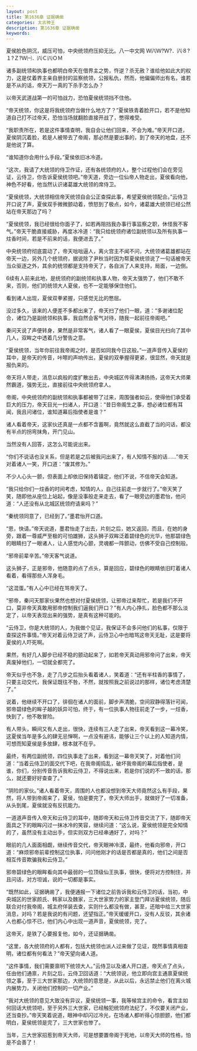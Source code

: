 ```yaml
---
layout: post
title: 第1636章 证据确凿
categories: 太古神王
description: 第1636章 证据确凿
keywords:
---
```


夏侯脸色阴沉，威压可怕，中央统领府压抑无比。八一中文网  Ｗ㈧Ｗ?Ｗ?．㈧８?１?Ｚ?Ｗ㈠．㈧Ｃ㈧ＯＭ

诸多副统领和执事也都明白帝天在借界主之势，忤逆？杀无赦？谁给他如此大的权力，这是仗着界主亲自册封的监察统领，公报私仇，然而，他偏偏师出有名，谁若是不从的话，帝天万一真的下杀手怎么办？

以帝天武道战第一的可怕战力，恐怕夏侯统领挡不住他。

“帝天统领，你这是将我统领府当做什么地方了？”夏侯铁青着脸开口，若不是他知道自己打不过帝天，恐怕当场就翻脸直接开战了，憋得难受。

“我职责所在，若是这件事情查明，我自会让他们回来，不会为难。”帝天开口道，夏侯阴沉着脸，若是人被带去了帝阁，那必然是要出事的，到了帝天的地盘，还不是他说了算。

“谁知道你会用什么手段。”夏侯依旧冰冷道。

“这次，我请了大统领的侍卫作证，还有各统领府的人，整个过程他们会在旁见证，云侍卫，你告诉夏侯统领吧。”帝天道，旁边一位仙帝人物走出，夏侯看向他，神色不好看，他当然认识诸葛雄大统领的席侍卫。

“夏侯统领，大统领相信帝天统领自会公正查探此事，希望夏侯统领配合。”云侍卫开口说了声，夏侯双手微微颤动着，愤怒到了极点，如今，诸葛雄大统领已经公然站在帝天那边了吗？

“夏侯统领，我已经很给你面子了，如若再阻挡我办事行事监察之职，休怪我不客气。”帝天干脆直接威胁，再度冰冷道：“我只给统领府诸位副统领以及所有执事一炷香时间，若是不前来的话，我便进去了。”

中央统领府彻底震动了，帝天咄咄逼人，离火宫主不闻不问，大统领诸葛雄都站在帝天一边，另外几个统领府，据说除了尹秋当时因为帮夏侯统领说了一句话被帝天当众驱逐之外，其余的统领都是支持帝天了，各自派了人来支持，局面，一边倒。

6续有人前来此地，是统领府的副统领和执事人物，帝天太强势了，他们不敢不来，否则，他们的统领大人夏侯，也不一定能够保住他们。

看到诸人出现，夏侯双拳紧握，只感觉无比的憋屈。

没过多久，该来的人便差不多都出来了，帝天扫了他们一眼，道：“多谢诸位配合，诸位乃是副统领和执事，我自然会客气对待，随我一起前往帝阁吧。”

秦问天说了声便转身，果然是非常客气，诸人看了一眼夏侯，夏侯目光扫向了其中几人，双眸之中透着几分警告之意。

“夏侯统领，当年你前往我帝阁之时，是否如同我今日这般。”一道声音传入夏侯的耳中，是帝天的传音，咔嚓的声响传出，夏侯的双拳握得更紧，很显然，帝天就是报仇来的。

帝天将人带走，消息以疯般的度扩散出去，中央城区传得沸沸扬扬，这帝天大师果然霸道，强势无比，直接前往中央统领府拿人。

帝阁，中央统领府的副统领和执事都被带了过来，周围强者如云，使得他们承受着巨大的压力，帝天目光一扫诸人，开口道：“昔日帝阁生之事，想必诸位都有耳闻，我且问诸位，谁知道幕后指使者是谁？”

诸人看着帝天，这家伙还真是一点都不含蓄啊，竟然就这么直截了当的问话，都没有半点的拐弯抹角，开门见山。

当然没有人回答，这怎么可能说出来。

“你们不说话也没关系，但是若是之后被我问出来了，有人知情不报的话……”帝天对着诸人一笑，开口道：“废其修为。”

不少人心头一颤，但表面上却依旧保持着镇定，他们不说，不信帝天会知道。

“我只给你们一炷香的时间考虑，知情的人，自己往前走一步就行了。”帝天笑了笑，随即他从座位上站起，像是没事般走来走去，看了一眼旁边的墨君怡，他问道：“人还没有从北城区统领府请来吗？”

“秦统领同意了，已经到了。”墨君怡开口道。

“恩，快请。”帝天说道，墨君怡走了出去，片刻之后，她又返回，而且，在她的身旁，跟着一尊威严至极的可怕雄狮，这头狮子双眸泛着碧绿色的光华，他那碧绿色的眼睛扫了一眼诸人，让人感觉内心颤，灵魂都一阵颤动，仿佛不受自己控制般。

“邪帝前辈辛苦。”帝天客气说道。

这头狮子，正是邪帝，他随意的点了点头，算是回应，碧绿色的眼睛依旧盯着诸人看着，看得那些人浑身毛。

“这混蛋。”有人心中已经在骂帝天了。

“邪帝，秦问天那家伙果然也想对付夏侯统领，让邪帝过来帮忙，若是我们不开口，莫非帝天真敢用邪帝控制我们逼我们开口？”有人内心挣扎，脸色都不那么淡定了，以帝天表现出来的强势，是真有这种可能的。

“云侍卫，你是大统领的人，为我做个见证，我保证不会多问他们的私事，仅限于查探这件事情。”帝天对着云侍卫说了声，云侍卫心中也暗骂这帝天无耻，这是要将夏侯的人吓死啊。

果然，有好几人脚步已经不稳的颤动起来了，如若帝天真动用邪帝问了出来，帝天真废掉他们，一切就全都完了。

帝天似乎也不急，走了几步之后抬头看着诸人，笑着道：“还有半柱香的事情了，只要主动交代，我保证既往不咎，不然，就按照我之前说过的那样，诸位考虑清楚了。”

说着，他继续不开口了，徘徊在诸人的面前，脚步声清脆，空间寂静得落针可闻，邪帝碧绿色的眸子越的妖异可怕，终于，有一位执事人物往前走了一步，一炷香，快到了，他不敢冒险。

有人带头，瞬间又有人走出，很快，连续有三人走了出来，帝天看到这一幕冷笑，这夏侯当年是多么的肆无忌惮啊，一点没有避讳，能够让三个以上的人知道内情，可想而知夏侯是多放肆，根本就不在乎。

最终，有两位副统领，四位执事走了出来，看到这一幕帝天笑了，对着他们问道：“当着云侍卫的面交代下吧，在我帝阁捣乱，破坏我帝阁的幕后指使者，是谁，你们，分别传音告诉我和云侍卫，不得说出来，若是你们说的不一致的话，那么，就还要好好查查了。”

“阴险的家伙。”诸人看着帝天，周围的人也都没想到帝天大师竟然这么有手段，果然，将人带到帝阁来了，夏侯，怕是要完了，帝天大师出手，就做好了一切准备，从头到尾，夏侯就没有反抗能力。

一道道声音传入帝天和云侍卫的耳中，随即帝天和云侍卫传音交流了下，随即帝天面具之下的眼眸闪过一抹冰冷的笑容，继续问道：“这么说，夏侯统领是完全知情的了，虽然没有主动出手，但实则双方已经串通好了，对吗？”

眼前的几人面面相觑，继续传音交代，帝天眼神冷漠，最终，他看向邪帝，开口道：“麻烦邪帝前辈控制这位执事，问问他刚才的话是否都是真的，他们之间是否相互传音欺骗我和云侍卫。”

邪帝碧绿色的眼眸看向其中最弱的一位顶级仙王执事，很快，便将对方控制住，并且问话，对方坦诚，说的一切都是事实。

“既然如此，证据确凿了，我便通报一下诸位之前告诉我和云侍卫的话，当初，中央城区的世家颜氏、韩家以及魏家，三大世家势力的家主登门拜访夏侯统领，随后联合对付我帝阁，城主府佯装去查，实则什么都没有做，甚至，还暗中给三大世家消息，对吗？若是我说的有问题，还望指正。”帝天缓缓开口，没有人反驳，其余诸人也都心惊不已，他们内心中出现一道声音，夏侯统领，完了。

这帝天，是铁了心要报复他，如今，还证据确凿。

“这里，各大统领府的人都有，包括大统领也派人过来做了见证，既然事情真相查明，诸位都有何看法？”帝天望向诸人道。

“这件事情，我们需要禀明下统领大人。”云侍卫以及诸人开口道，帝天点了点头，任由他们通禀，片刻之后，云侍卫回话道：“大统领说，他立即向宫主通禀夏侯统领之事，至于三大世家那边，大统领的意思是，从此以后，永远禁止他们在离火城内展势力，关闭他们控制的一切产业。”

“我对大统领的意见大致没有异议，夏侯统领一事，我等候宫主的命令，看宫主如何回话大统领吧，至于另外三大世家，已经触犯统领府法纪了，不仅要关闭产业，还当查抄。”帝天笑着说道，眼神中却闪过冷光，在场诸人都听得心惊胆颤，他们都明白，夏侯统领是完了，三大世家也惨了。

当年，三大世家招惹到帝天大师，可是想要置帝阁于死地，以帝天大师的性格，怕是不会善了！
